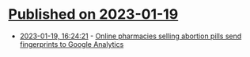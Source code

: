 # [Published on 2023-01-19](index.md)

* [2023-01-19, 16:24:21](https://news.ycombinator.com/item?id=34442046) - [Online pharmacies selling abortion pills send fingerprints to Google Analytics](https://www.propublica.org/article/websites-selling-abortion-pills-share-sensitive-data-with-google)
